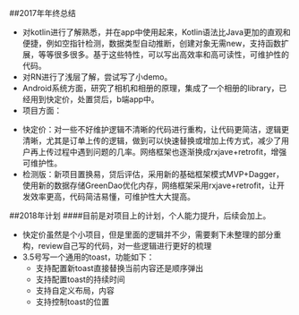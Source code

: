 ##2017年年终总结
  - 对kotlin进行了解熟悉，并在app中使用起来，Kotlin语法比Java更加的直观和便捷，例如空指针检测，数据类型自动推断，创建对象无需new，支持函数扩展，等等很多很多。基于这些特性，可以写出高效率和高可读性，可维护性的代码。
  - 对RN进行了浅层了解，尝试写了小demo。
  - Android系统方面，研究了相机和相册的原理，集成了一个相册的library，已经用到快定价，处置贷后，b端app中。
  - 项目方面：
   + 快定价：对一些不好维护逻辑不清晰的代码进行重构，让代码更简洁，逻辑更清晰，尤其是订单上传的逻辑，做到可以快速替换或增加上传方式，减少了用户再上传过程中遇到问题的几率。网络框架也逐渐换成rxjave+retrofit，增强可维护性。
   + 检测版：新项目置换易，贷后评估，采用新的基础框架模式MVP+Dagger，使用新的数据存储GreenDao优化内存，网络框架采用rxjave+retrofit，让开发效率更高，代码简洁易懂，可维护性大大提高。
   

##2018年计划
####目前是对项目上的计划，个人能力提升，后续会加上。
  - 快定价虽然是个小项目，但是里面的逻辑并不少，需要剩下未整理的部分重构，review自己写的代码，对一些逻辑进行更好的梳理
  - 3.5号写一个通用的toast，功能如下：
    + 支持配置新toast直接替换当前内容还是顺序弹出
    + 支持配置toast的持续时间
    + 支持自定义布局，内容
    + 支持控制toast的位置
    
    
  